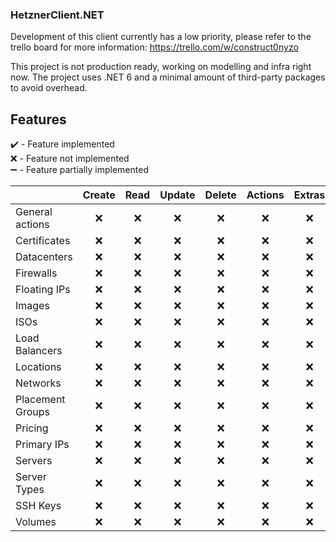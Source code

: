 ### HetznerClient.NET

Development of this client currently has a low priority, please refer to the trello board for more information: https://trello.com/w/construct0nyzo


This project is not production ready, working on modelling and infra right now.
The project uses .NET 6 and a minimal amount of third-party packages to avoid overhead.

## Features

:heavy_check_mark: - Feature implemented\
:x: - Feature not implemented\
:heavy_minus_sign:  - Feature partially implemented


|  | Create | Read | Update | Delete | Actions | Extras |
|--|:--:|:--:|:--:|:--:|:--:|:--:|
| General actions | :x: | :x: | :x: | :x: | :x: | :x: |
| Certificates | :x: | :x: | :x: | :x: | :x: | :x: |
| Datacenters | :x: | :x: | :x: | :x: | :x: | :x: |
| Firewalls | :x: | :x: | :x: | :x: | :x: | :x: |
| Floating IPs | :x: | :x: | :x: | :x: | :x: | :x: |
| Images | :x: | :x: | :x: | :x: | :x: | :x: |
| ISOs | :x: | :x: | :x: | :x: | :x: | :x: |
| Load Balancers | :x: | :x: | :x: | :x: | :x: | :x: |
| Locations | :x: | :x: | :x: | :x: | :x: | :x: |
| Networks | :x: | :x: | :x: | :x: | :x: | :x: |
| Placement Groups | :x: | :x: | :x: | :x: | :x: | :x: |
| Pricing | :x: | :x: | :x: | :x: | :x: | :x: |
| Primary IPs | :x: | :x: | :x: | :x: | :x: | :x: |
| Servers | :x: | :x: | :x: | :x: | :x: | :x: |
| Server Types | :x: | :x: | :x: | :x: | :x: | :x: |
| SSH Keys | :x: | :x: | :x: | :x: | :x: | :x: |
| Volumes | :x: | :x: | :x: | :x: | :x: | :x: |
